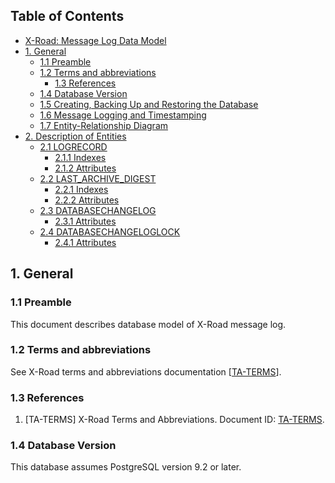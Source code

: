## Table of Contents


- [X-Road: Message Log Data Model](#x-road-message-log-data-model)
- [1. General](#1-general)
  - [1.1 Preamble](#11-preamble)
  - [1.2 Terms and abbreviations](#12-terms-and-abbreviations)
    - [1.3 References](#13-references)
  - [1.4 Database Version](#14-database-version)
  - [1.5 Creating, Backing Up and Restoring the Database](#15-creating-backing-up-and-restoring-the-database)
  - [1.6 Message Logging and Timestamping](#16-message-logging-and-timestamping)
  - [1.7 Entity-Relationship Diagram](#17-entity-relationship-diagram)
- [2. Description of Entities](#2-description-of-entities)
  - [2.1 LOGRECORD](#21-logrecord)
    - [2.1.1 Indexes](#211-indexes)
    - [2.1.2 Attributes](#212-attributes)
  - [2.2 LAST_ARCHIVE_DIGEST](#22-last_archive_digest)
    - [2.2.1 Indexes](#221-indexes)
    - [2.2.2 Attributes](#222-attributes)
  - [2.3 DATABASECHANGELOG](#23-databasechangelog)
    - [2.3.1 Attributes](#231-attributes)
  - [2.4 DATABASECHANGELOGLOCK](#24-databasechangeloglock)
    - [2.4.1 Attributes](#241-attributes)

## 1. General

### 1.1 Preamble

This document describes database model of X-Road message log.

### 1.2 Terms and abbreviations

See X-Road terms and abbreviations documentation \[[TA-TERMS](#Ref_TERMS)\].

### 1.3 References

1. \[TA-TERMS\] X-Road Terms and Abbreviations. Document ID: [TA-TERMS](../terms_x-road_docs.md).

### 1.4 Database Version

This database assumes PostgreSQL version 9.2 or later.